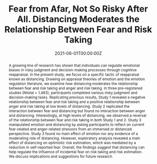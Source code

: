 ---
abstract: A growing line of research has shown that individuals can regulate emotional biases in risky judgment and decision-making processes through cognitive reappraisal. In the present study, we focus on a specific tactic of reappraisal known as distancing. Drawing on appraisal theories of emotion and the emotion regulation literature, we examine how distancing moderates the relationship between fear and risk taking and anger and risk taking. In three pre-registered studies (Ntotal = 1,483), participants completed various risky judgment and decision-making tasks. Replicating previous results, Study 1 revealed a negative relationship between fear and risk taking and a positive relationship between anger and risk taking at low levels of distancing. Study 2 replicated the interaction between fear and distancing but found no interaction between anger and distancing. Interestingly, at high levels of distancing, we observed a reversal of the relationship between fear and risk taking in both Study 1 and 2. Study 3 manipulated emotion and distancing by asking participants to reflect on current fear-related and anger-related stressors from an immersed or distanced perspective. Study 3 found no main effect of emotion nor any evidence of a moderating role of distancing. However, exploratory analysis revealed a main effect of distancing on optimistic risk estimation, which was mediated by a reduction in self-reported fear. Overall, the findings suggest that distancing can help regulate the influence of incidental fear on risk taking and risk estimation. We discuss implications and suggestions for future research.
authors:
- Mayiwar, L., & Björklund, F
date: "2021-06-01T00:00:00Z"
doi: "https://doi.org/10.31234/osf.io/p9cyr"
featured: true
image:
  focal_point: ""
  preview_only: false
projects: []
publication: '*Frontiers in Psychology - Cognition*'
publication_short: ""
publication_types: ""
publishDate: "2021-06-01T00:00:00Z"
slides: #
summary: 
title: Fear from Afar, Not So Risky After All. Distancing Moderates the Relationship Between Fear and Risk Taking
url_code: ""
url_dataset: ""
url_pdf: "fearfromafar.pdf"
url_poster: ""
url_project: ""
url_slides: ""
url_source: #
url_video: ""
---
